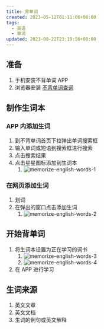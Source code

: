 ```yaml
---
title: 背单词
created: 2023-05-12T01:11:06+08:00
tags:
  - 英语
  - 单词
updated: 2023-08-22T23:19:56+08:00
---
```


## 准备

1. 手机安装不背单词 APP
2. 浏览器安装 [不背单词查词](https://chrome.google.com/webstore/detail/%E4%B8%8D%E8%83%8C%E5%8D%95%E8%AF%8D%E6%9F%A5%E8%AF%8D/cklfipcjofdnmdolnfngpmokdaejidim)

## 制作生词本

### APP 内添加生词

1. 到不背单词首页下拉弹出单词搜索框
2. 输入单词或短语到搜索框进行搜索
3. 点击搜索结果
4. 点击星星图标添加到生词本
   1. ![memorize-english-words-1](https://cdn.jsdelivr.net/gh/11ze/static/images/memorize-english-words-1.png)

### 在网页添加生词

1. 划词
2. 在弹出的窗口点击添加生词
   1. ![memorize-english-words-2](https://cdn.jsdelivr.net/gh/11ze/static/images/memorize-english-words-2.png)

## 开始背单词

1. 将生词本设置为正在学习的词书
   1. ![memorize-english-words-3](https://cdn.jsdelivr.net/gh/11ze/static/images/memorize-english-words-3.png)
   2. ![memorize-english-words-4](https://cdn.jsdelivr.net/gh/11ze/static/images/memorize-english-words-4.png)
2. 在 APP 进行学习

## 生词来源

1. 英文文章
2. 英文文档
3. 生词的例句或英文解释
